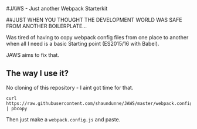 #JAWS - Just another Webpack Starterkit

##JUST WHEN YOU THOUGHT THE DEVELOPMENT WORLD WAS SAFE FROM ANOTHER BOILERPLATE...

Was tired of having to copy webpack config files from one place to another when all I need is a basic Starting point (ES2015/16 with Babel).

JAWS aims to fix that.

## The way I use it?

No cloning of this repository - I aint got time for that.

```
curl https://raw.githubusercontent.com/shaundunne/JAWS/master/webpack.config.js | pbcopy
```

Then just make a `webpack.config.js` and paste.
